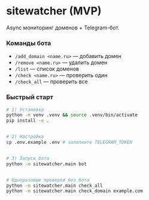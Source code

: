 # sitewatcher (MVP)


Async мониторинг доменов + Telegram-бот.


### Команды бота
- `/add_domain <name.ru>` — добавить домен
- `/remove <name.ru>` — удалить домен
- `/list` — список доменов
- `/check <name.ru>` — проверить один
- `/check_all` — проверить все


### Быстрый старт
```bash
# 1) Установка
python -m venv .venv && source .venv/bin/activate
pip install -e .


# 2) Настройка
cp .env.example .env # заполните TELEGRAM_TOKEN


# 3) Запуск бота
python -m sitewatcher.main bot


# Одноразовые проверки без бота
python -m sitewatcher.main check_all
python -m sitewatcher.main check_domain example.com